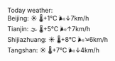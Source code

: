 Today weather:  
Beijing: ☀️   🌡️+1°C 🌬️↓7km/h  
Tianjin: 🌫  🌡️+5°C 🌬️↑7km/h  
Shijiazhuang: ☀️   🌡️+8°C 🌬️↘6km/h  
Tangshan: ☀️   🌡️+7°C 🌬️↓4km/h  
